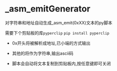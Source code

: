 # _asm_emitGenerator
对字符串和地址自动生成_asm_emit(0xXX)文本的py脚本

需要下个剪贴板的库`pyperclip`
`pip install pyperclip`


- 0x开头将被解析成地址,已小端的方式输出
- 其他的将作为字符串,输出ascii码

- 脚本会自动将文本复制到剪贴板内,按任意键即可关闭
